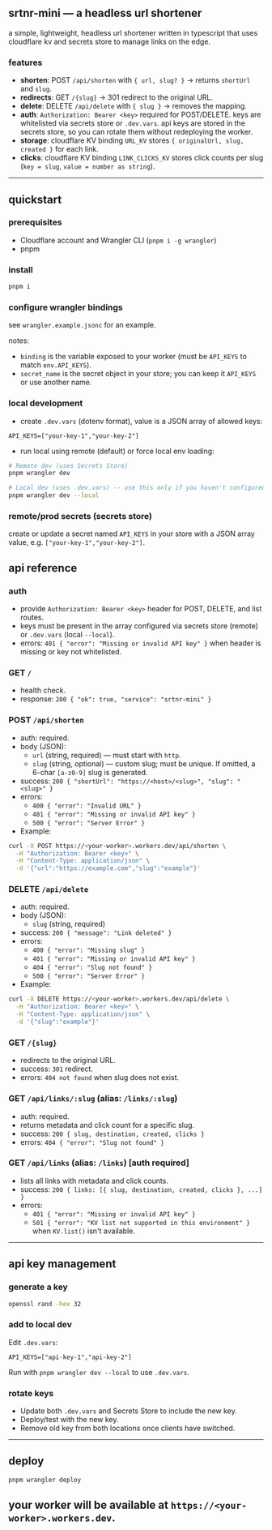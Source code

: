 ## srtnr-mini — a headless url shortener

a simple, lightweight, headless url shortener written in typescript that uses cloudflare kv and secrets store to manage links on the edge.

### features
- **shorten**: POST `/api/shorten` with `{ url, slug? }` → returns `shortUrl` and `slug`.
- **redirects**: GET `/{slug}` → 301 redirect to the original URL.
- **delete**: DELETE `/api/delete` with `{ slug }` → removes the mapping.
- **auth**: `Authorization: Bearer <key>` required for POST/DELETE. keys are whitelisted via secrets store or `.dev.vars`. api keys are stored in the secrets store, so you can rotate them without redeploying the worker.
- **storage**: cloudflare KV binding `URL_KV` stores `{ originalUrl, slug, created }` for each link.
- **clicks**: cloudflare KV binding `LINK_CLICKS_KV` stores click counts per slug (`key = slug`, `value = number as string`).

---

## quickstart

### prerequisites
- Cloudflare account and Wrangler CLI (`pnpm i -g wrangler`)
- pnpm

### install
```bash
pnpm i
```

### configure wrangler bindings
see `wrangler.example.jsonc` for an example.

notes:
- `binding` is the variable exposed to your worker (must be `API_KEYS` to match `env.API_KEYS`).
- `secret_name` is the secret object in your store; you can keep it `API_KEYS` or use another name.

### local development
- create `.dev.vars` (dotenv format), value is a JSON array of allowed keys:

```dotenv
API_KEYS=["your-key-1","your-key-2"]
```

- run local using remote (default) or force local env loading:
```bash
# Remote dev (uses Secrets Store)
pnpm wrangler dev

# Local dev (uses .dev.vars) -- use this only if you haven't configured the secrets store
pnpm wrangler dev --local
```

### remote/prod secrets (secrets store)
create or update a secret named `API_KEYS` in your store with a JSON array value, e.g. `["your-key-1","your-key-2"]`.

## api reference

### auth
- provide `Authorization: Bearer <key>` header for POST, DELETE, and list routes.
- keys must be present in the array configured via secrets store (remote) or `.dev.vars` (local `--local`).
- errors: `401 { "error": "Missing or invalid API key" }` when header is missing or key not whitelisted.

### GET `/`
- health check.
- response: `200 { "ok": true, "service": "srtnr-mini" }`

### POST `/api/shorten`
- auth: required.
- body (JSON):
  - `url` (string, required) — must start with `http`.
  - `slug` (string, optional) — custom slug; must be unique. If omitted, a 6-char `[a-z0-9]` slug is generated.
- success: `200 { "shortUrl": "https://<host>/<slug>", "slug": "<slug>" }`
- errors:
  - `400 { "error": "Invalid URL" }`
  - `401 { "error": "Missing or invalid API key" }`
  - `500 { "error": "Server Error" }`
- Example:
```bash
curl -X POST https://<your-worker>.workers.dev/api/shorten \
  -H "Authorization: Bearer <key>" \
  -H "Content-Type: application/json" \
  -d '{"url":"https://example.com","slug":"example"}'
```

### DELETE `/api/delete`
- auth: required.
- body (JSON):
  - `slug` (string, required)
- success: `200 { "message": "Link deleted" }`
- errors:
  - `400 { "error": "Missing slug" }`
  - `401 { "error": "Missing or invalid API key" }`
  - `404 { "error": "Slug not found" }`
  - `500 { "error": "Server Error" }`
- Example:
```bash
curl -X DELETE https://<your-worker>.workers.dev/api/delete \
  -H "Authorization: Bearer <key>" \
  -H "Content-Type: application/json" \
  -d '{"slug":"example"}'
```

### GET `/{slug}`
- redirects to the original URL.
- success: `301` redirect.
- errors: `404 not found` when slug does not exist.

### GET `/api/links/:slug` (alias: `/links/:slug`)
- auth: required.
- returns metadata and click count for a specific slug.
- success: `200 { slug, destination, created, clicks }`
- errors: `404 { "error": "Slug not found" }`

### GET `/api/links` (alias: `/links`) [auth required]
- lists all links with metadata and click counts.
- success: `200 { links: [{ slug, destination, created, clicks }, ...] }`
- errors:
  - `401 { "error": "Missing or invalid API key" }`
  - `501 { "error": "KV list not supported in this environment" }` when `KV.list()` isn't available.

---

## api key management

### generate a key 
```bash
openssl rand -hex 32
```

### add to local dev
Edit `.dev.vars`:
```dotenv
API_KEYS=["api-key-1","api-key-2"]
```
Run with `pnpm wrangler dev --local` to use `.dev.vars`.

### rotate keys
- Update both `.dev.vars` and Secrets Store to include the new key.
- Deploy/test with the new key.
- Remove old key from both locations once clients have switched.

---

## deploy
```bash
pnpm wrangler deploy
```

your worker will be available at `https://<your-worker>.workers.dev`. 
---


